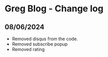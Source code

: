 # Greg Blog - Change log

## 08/06/2024

- Removed disqus from the code.
- Removed subscribe popup
- Removed rating
